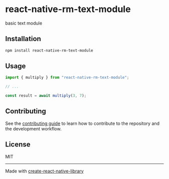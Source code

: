 # react-native-rm-text-module
basic text module
## Installation

```sh
npm install react-native-rm-text-module
```

## Usage

```js
import { multiply } from "react-native-rm-text-module";

// ...

const result = await multiply(3, 7);
```

## Contributing

See the [contributing guide](CONTRIBUTING.md) to learn how to contribute to the repository and the development workflow.

## License

MIT

---

Made with [create-react-native-library](https://github.com/callstack/react-native-builder-bob)
